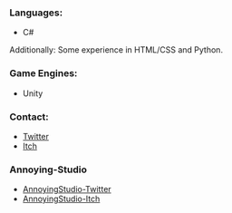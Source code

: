 ### Languages:
- C#

Additionally: Some experience in HTML/CSS and Python.

### Game Engines:
- Unity

### Contact:
- [Twitter]
- [Itch]

### Annoying-Studio
- [AnnoyingStudio-Twitter]
- [AnnoyingStudio-Itch]


[AnnoyingStudio-Twitter]: https://twitter.com/AnnoyingStudio
[AnnoyingStudio-Itch]: https://annoying-studio.itch.io/
[Twitter]: https://twitter.com/Brzzzn
[Itch]: https://brzzzn.itch.io/
